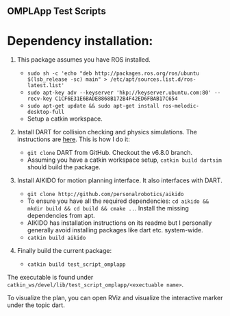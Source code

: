 ## OMPLApp Test Scripts

# Dependency installation:

1. This package assumes you have ROS installed.
    * `sudo sh -c 'echo "deb http://packages.ros.org/ros/ubuntu $(lsb_release -sc) main" > /etc/apt/sources.list.d/ros-latest.list'`
    * `sudo apt-key adv --keyserver 'hkp://keyserver.ubuntu.com:80' --recv-key C1CF6E31E6BADE8868B172B4F42ED6FBAB17C654`
    * `sudo apt-get update && sudo apt-get install ros-melodic-desktop-full`
    * Setup a catkin workspace.

2. Install DART for collision checking and physics simulations. The instructions are [here](https://dartsim.github.io/install_dart_on_ubuntu.html). This is how I do it:
	* `git clone` DART from GitHub. Checkout the v6.8.0 branch.
	* Assuming you have a catkin workspace setup, `catkin build dartsim` should build the package.

3. Install AIKIDO for motion planning interface. It also interfaces with DART.
	* `git clone http://github.com/personalrobotics/aikido`
	* To ensure you have all the required dependencies: `cd aikido && mkdir build && cd build && cmake ..`. Install the missing dependencies from apt.
	* AIKIDO has installation instructions on its readme but I personally generally avoid installing packages like dart etc. system-wide.
	* `catkin build aikido`

4. Finally build the current package:
	* `catkin build test_script_omplapp`

The executable is found under `catkin_ws/devel/lib/test_script_omplapp/<exectuable name>`.


To visualize the plan, you can open RViz and visualize the interactive marker under the topic dart.